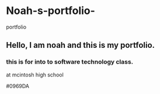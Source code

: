 # Noah-s-portfolio-
portfolio 

## Hello, I am noah and this is my portfolio. 
### this is for into to software technology class.
at mcintosh high school 

#0969DA
